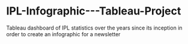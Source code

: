 # IPL-Infographic---Tableau-Project
Tableau dashboard of IPL statistics over the years since its inception in order to create an infographic for a newsletter
